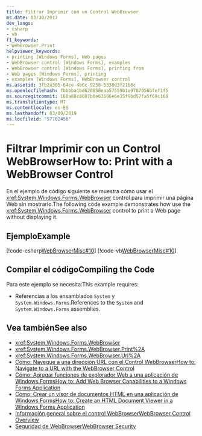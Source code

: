 ```yaml
---
title: Filtrar Imprimir con un Control WebBrowser
ms.date: 03/30/2017
dev_langs:
- csharp
- vb
f1_keywords:
- WebBrowser.Print
helpviewer_keywords:
- printing [Windows Forms], Web pages
- WebBrowser control [Windows Forms], examples
- WebBrowser control [Windows Forms], printing from
- Web pages [Windows Forms], printing
- examples [Windows Forms], WebBrowser control
ms.assetid: 3fb2a305-64ce-4b6c-9258-5330d3f21b6c
ms.openlocfilehash: fbbbba1bd620858eaa57559b1a9787956bfef1f5
ms.sourcegitcommit: 160a88c8087b0e63606e6e35f9bd57fa5f69c168
ms.translationtype: MT
ms.contentlocale: es-ES
ms.lasthandoff: 03/09/2019
ms.locfileid: "57702456"
---
```

# <a name="how-to-print-with-a-webbrowser-control"></a><span data-ttu-id="bb517-102">Filtrar Imprimir con un Control WebBrowser</span><span class="sxs-lookup"><span data-stu-id="bb517-102">How to: Print with a WebBrowser Control</span></span>
<span data-ttu-id="bb517-103">En el ejemplo de código siguiente se muestra cómo usar el <xref:System.Windows.Forms.WebBrowser> control para imprimir una página Web sin mostrarlo.</span><span class="sxs-lookup"><span data-stu-id="bb517-103">The following code example demonstrates how use the <xref:System.Windows.Forms.WebBrowser> control to print a Web page without displaying it.</span></span>  
  
## <a name="example"></a><span data-ttu-id="bb517-104">Ejemplo</span><span class="sxs-lookup"><span data-stu-id="bb517-104">Example</span></span>  
 [!code-csharp[WebBrowserMisc#10](~/samples/snippets/csharp/VS_Snippets_Winforms/WebBrowserMisc/CS/WebBrowserMisc.cs#10)]
 [!code-vb[WebBrowserMisc#10](~/samples/snippets/visualbasic/VS_Snippets_Winforms/WebBrowserMisc/vb/WebBrowserMisc.vb#10)]  
  
## <a name="compiling-the-code"></a><span data-ttu-id="bb517-105">Compilar el código</span><span class="sxs-lookup"><span data-stu-id="bb517-105">Compiling the Code</span></span>  
 <span data-ttu-id="bb517-106">Para este ejemplo se necesita:</span><span class="sxs-lookup"><span data-stu-id="bb517-106">This example requires:</span></span>  
  
-   <span data-ttu-id="bb517-107">Referencias a los ensamblados `System` y `System.Windows.Forms`.</span><span class="sxs-lookup"><span data-stu-id="bb517-107">References to the `System` and `System.Windows.Forms` assemblies.</span></span>  
  
## <a name="see-also"></a><span data-ttu-id="bb517-108">Vea también</span><span class="sxs-lookup"><span data-stu-id="bb517-108">See also</span></span>
- <xref:System.Windows.Forms.WebBrowser>
- <xref:System.Windows.Forms.WebBrowser.Print%2A>
- <xref:System.Windows.Forms.WebBrowser.Url%2A>
- [<span data-ttu-id="bb517-109">Cómo: Navegue a una dirección URL con el Control WebBrowser</span><span class="sxs-lookup"><span data-stu-id="bb517-109">How to: Navigate to a URL with the WebBrowser Control</span></span>](how-to-navigate-to-a-url-with-the-webbrowser-control.md)
- [<span data-ttu-id="bb517-110">Cómo: Agregar funciones de explorador Web a una aplicación de Windows Forms</span><span class="sxs-lookup"><span data-stu-id="bb517-110">How to: Add Web Browser Capabilities to a Windows Forms Application</span></span>](how-to-add-web-browser-capabilities-to-a-windows-forms-application.md)
- [<span data-ttu-id="bb517-111">Cómo: Crear un visor de documentos HTML en una aplicación de Windows Forms</span><span class="sxs-lookup"><span data-stu-id="bb517-111">How to: Create an HTML Document Viewer in a Windows Forms Application</span></span>](how-to-create-an-html-document-viewer-in-a-windows-forms-application.md)
- [<span data-ttu-id="bb517-112">Información general sobre el control WebBrowser</span><span class="sxs-lookup"><span data-stu-id="bb517-112">WebBrowser Control Overview</span></span>](webbrowser-control-overview.md)
- [<span data-ttu-id="bb517-113">Seguridad de WebBrowser</span><span class="sxs-lookup"><span data-stu-id="bb517-113">WebBrowser Security</span></span>](webbrowser-security.md)
